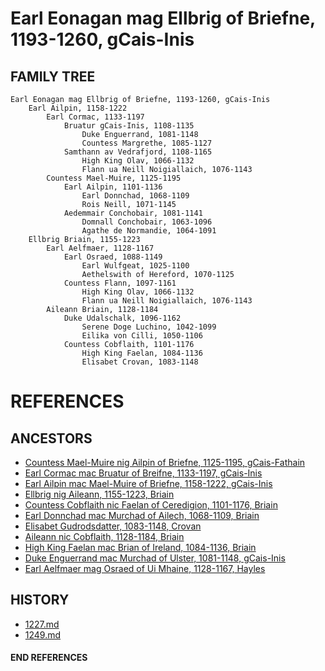 # Earl Eonagan mag Ellbrig of Briefne, 1193-1260, gCais-Inis

## FAMILY TREE 
```
Earl Eonagan mag Ellbrig of Briefne, 1193-1260, gCais-Inis
	Earl Ailpin, 1158-1222
		Earl Cormac, 1133-1197
			Bruatur gCais-Inis, 1108-1135
				Duke Enguerrand, 1081-1148
				Countess Margrethe, 1085-1127
			Samthann av Vedrafjord, 1108-1165
				High King Olav, 1066-1132
				Flann ua Neill Noigiallaich, 1076-1143 
		Countess Mael-Muire, 1125-1195
			Earl Ailpin, 1101-1136
				Earl Donnchad, 1068-1109
				Rois Neill, 1071-1145
			Aedemmair Conchobair, 1081-1141	
				Domnall Conchobair, 1063-1096
				Agathe de Normandie, 1064-1091
	Ellbrig Briain, 1155-1223
		Earl Aelfmaer, 1128-1167
			Earl Osraed, 1088-1149
				Earl Wulfgeat, 1025-1100
				Aethelswith of Hereford, 1070-1125
			Countess Flann, 1097-1161
				High King Olav, 1066-1132
				Flann ua Neill Noigiallaich, 1076-1143
		Aileann Briain, 1128-1184
			Duke Udalschalk, 1096-1162
				Serene Doge Luchino, 1042-1099
				Eilika von Cilli, 1050-1106
			Countess Cobflaith, 1101-1176
				High King Faelan, 1084-1136
				Elisabet Crovan, 1083-1148			
```


# REFERENCES

## ANCESTORS
* [Countess Mael-Muire nig Ailpin of Briefne, 1125-1195, gCais-Fathain](mael-muire_nig_ailpin_1125.md)
* [Earl Cormac mac Bruatur of Breifne, 1133-1197, gCais-Inis](cormac_mac_bruatur_1133.md)
* [Earl Ailpin mac Mael-Muire of Briefne, 1158-1222, gCais-Inis](ailpin_mac_mael-muire_1158.md)
* [Ellbrig nig Aileann, 1155-1223, Briain](ellbrig_nig_aileann_1155.md)
* [Countess Cobflaith nic Faelan of Ceredigion, 1101-1176, Briain](cobflaith_nic_faelan_1101.md)
* [Earl Donnchad mac Murchad of Ailech, 1068-1109, Briain](donnchad_mac_murchad_1068.md)
* [Elisabet Gudrodsdatter, 1083-1148, Crovan](elisabet_gudrodsdatter_1083.md)
* [Aileann nic Cobflaith, 1128-1184, Briain](aileann_nic_cobflaith_1128.md)
* [High King Faelan mac Brian of Ireland, 1084-1136, Briain](faelan_mac_brian_1084.md)
* [Duke Enguerrand mac Murchad of Ulster, 1081-1148, gCais-Inis](enguerrand_mac_murchad_1081.md)
* [Earl Aelfmaer mag Osraed of Ui Mhaine, 1128-1167, Hayles](aelfmaer_mag_osraed_1128.md)

## HISTORY
* [1227.md](../h/1227.md)
* [1249.md](../h/1249.md)

#### END REFERENCES
